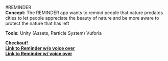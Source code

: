 #REMINDER
<br>
**Concept:**
The REMINDER app wants to remind people that nature predates cities to let people appreciate the beauty of nature and be more aware to protect the nature that has left

**Tools:**
Unity (Assets, Particle System)
Vuforia


**Checkout!** <br>
**[Link to Reminder w/o voice over](https://youtu.be/Yim-q3-5NAo)**<br>
**[Link to Reminder w/ voice over](https://youtu.be/WI4ML89JDwM)**

